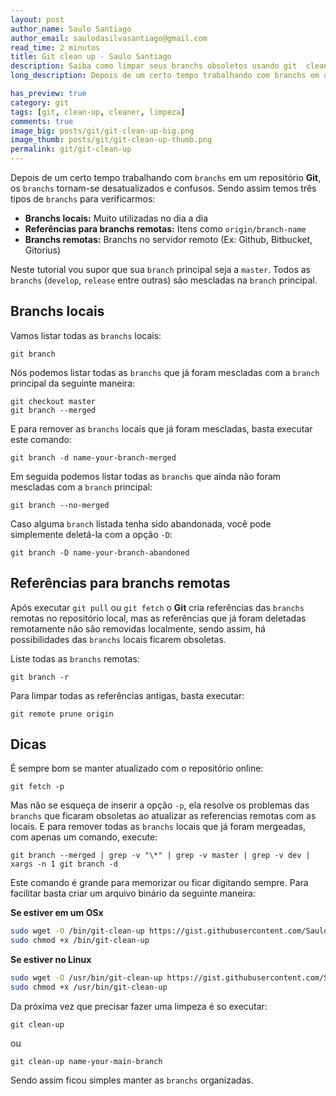 ```yaml
---
layout: post
author_name: Saulo Santiago
author_email: saulodasilvasantiago@gmail.com
read_time: 2 minutos
title: Git clean up - Saulo Santiago
description: Saiba como limpar seus branchs obsoletos usando git  clean up.
long_description: Depois de um certo tempo trabalhando com branchs em um repositório Git, os branchs torna-se desatualizados e confusos. Sendo assim irei mostrar a vocês como manter as branchs organizadas de uma forma simples e fácil.

has_preview: true
category: git
tags: [git, clean-up, cleaner, limpeza]
comments: true
image_big: posts/git/git-clean-up-big.png
image_thumb: posts/git/git-clean-up-thumb.png
permalink: git/git-clean-up
---
```


Depois de um certo tempo trabalhando com `branchs` em um repositório **Git**, os `branchs` tornam-se desatualizados e confusos. Sendo assim temos três tipos de `branchs` para verificarmos:

- **Branchs locais:** Muito utilizadas no dia a dia
- **Referências para branchs remotas:** Itens como `origin/branch-name`
- **Branchs remotas:** Branchs no servidor remoto (Ex: Github, Bitbucket, Gitorius)

Neste tutorial vou supor que sua `branch` principal seja a `master`.
Todos as `branchs` (`develop`, `release` entre outras) são mescladas na `branch` principal.

## Branchs locais

Vamos listar todas as `branchs` locais:

```
git branch
```

Nós podemos listar todas as `branchs` que já foram mescladas com a `branch` principal da seguinte maneira:

```
git checkout master
git branch --merged
```

E para remover as `branchs` locais que já foram mescladas, basta executar este comando:

```
git branch -d name-your-branch-merged
```

Em seguida podemos listar todas as `branchs` que ainda não foram mescladas com a `branch` principal:

```
git branch --no-merged
```

Caso alguma `branch` listada tenha sido abandonada, você pode simplemente deletá-la com a opção `-D`:

```
git branch -D name-your-branch-abandoned
```

## Referências para branchs remotas

Após executar `git pull` ou `git fetch` o **Git** cria referências das `branchs` remotas no repositório local, mas as referências que já foram deletadas remotamente não são removidas localmente, sendo assim, há possibilidades das `branchs` locais ficarem obsoletas.

Liste todas as `branchs` remotas:

```
git branch -r
```

Para limpar todas as referências antigas, basta executar:

```
git remote prune origin
```

## Dicas

É sempre bom se manter atualizado com o repositório online:

```
git fetch -p
```

Mas não se esqueça de inserir a opção `-p`, ela resolve os problemas das `branchs` que ficaram obsoletas ao atualizar as referencias remotas com as locais.
E para remover todas as `branchs` locais que já foram mergeadas, com apenas um comando, execute:

```
git branch --merged | grep -v "\*" | grep -v master | grep -v dev | xargs -n 1 git branch -d
```

Este comando é grande para memorizar ou ficar digitando sempre. Para facilitar basta criar um arquivo binário da seguinte maneira:

**Se estiver em um OSx**

```bash
sudo wget -O /bin/git-clean-up https://gist.githubusercontent.com/SauloSilva/4b13902db1135849a8c9/raw/8febb88a14fc9f09c9235e4f1749301e8fd81e33/git-clean-up
sudo chmod +x /bin/git-clean-up
```

**Se estiver no Linux**

```bash
sudo wget -O /usr/bin/git-clean-up https://gist.githubusercontent.com/SauloSilva/4b13902db1135849a8c9/raw/8febb88a14fc9f09c9235e4f1749301e8fd81e33/git-clean-up
sudo chmod +x /usr/bin/git-clean-up
```

Da próxima vez que precisar fazer uma limpeza é so executar:

```
git clean-up
```

ou

```
git clean-up name-your-main-branch
```

Sendo assim ficou simples manter as `branchs` organizadas.
